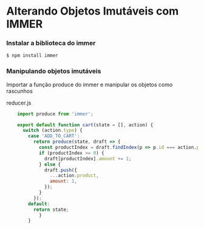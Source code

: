 # Alterando Objetos Imutáveis com IMMER

### Instalar a biblioteca do immer
```cmd
$ npm install immer
```

### Manipulando objetos imutáveis
Importar a função produce do immer e manipular os objetos como rascunhos

reducer.js
```js
    import produce from 'immer';

    export default function cart(state = [], action) {
      switch (action.type) {
        case 'ADD_TO_CART':
          return produce(state, draft => {
            const productIndex = draft.findIndex(p => p.id === action.product.id);
            if (productIndex >= 0) {
              draft[productIndex].amount += 1;
            } else {
              draft.push({
                ...action.product,
                amount: 1,
              });
            }
          });
        default:
          return state;
  			}
		}

```
